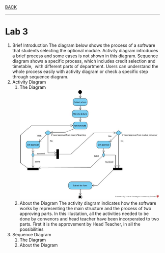 [BACK](../README.md)
***
# Lab 3
1. Brief Introduction
	The diagram below shows the process of a software that students selecting the optional module. 
	Activity diagram introduces a brief process and some cases is not shown in this diagram. 
	Sequence diagram shows a specific process, which includes credit selection and timetable,  with different parts of department. 
	Users can understand the whole process easily with activity diagram or check a specific step through sequence diagram.
2. Activity Diagram
	1. The Diagram
		![Activity](/images/lab3/ac.jpg)
	2. About the Diagram
		The activity diagram indicates how the software works by representing the main structure and the process of two approving parts.
		In this illustation, all the activities needed to be done by convenors and head teacher have been incorperated to two parts.
		First it is the approvement by Head Teacher, in all the possibilities 
3. Sequence Diagram
	1. The Diagram
	2. About the Diagram